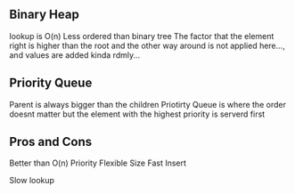 ## Binary Heap

lookup is O(n)
Less ordered than binary tree
The factor that the element right is higher than the root and the other way around is not applied here..., and values are added kinda rdmly...

## Priority Queue

Parent is always bigger than the children
Priotirty Queue is where the order doesnt matter but the element with the highest priority is serverd first

## Pros and Cons

Better than O(n)
Priority
Flexible Size
Fast Insert

Slow lookup
